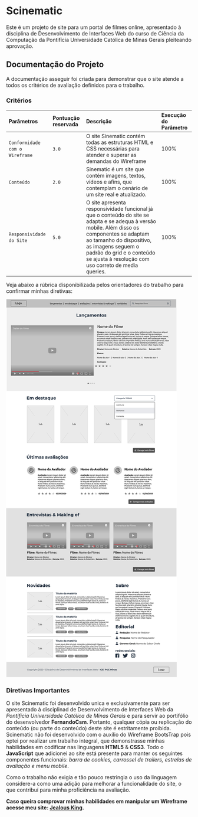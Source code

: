 # Scinematic

Este é um projeto de site para um portal de filmes online, apresentado à disciplina de Desenvolvimento de Interfaces Web do curso de Ciência da Computação da Pontifícia Universidade Católica de Minas Gerais pleiteando aprovação.

## Documentação do Projeto

A documentação asseguir foi criada para demonstrar que o site atende a todos os critérios de avaliação definidos para o trabalho.

### Critérios

| Parâmetros   | Pontuação reservada       | Descrição                           | Execução do Parâmetro |
| :---------- | :--------- | :---------------------------------- | :----- |
| `Conformidade com o Wireframe` | `3.0` | O site Sinematic contém todas as estruturas HTML e CSS necessárias para atender e superar as demandas do Wireframe | 100% |
|`Conteúdo`| `2.0` | Sinematic é um site que contém imagens, textos, vídeos e afins, que contemplam o cenário de um site real e atualizado. | 100% |
| `Responsividade do Site` | `5.0` | O site apresenta responsividade funcional já que o conteúdo do site se adapta e se adequa à versão mobile. Além disso os componentes se adaptam ao tamanho do dispositivo, as imagens seguem o padrão do grid e o conteúdo se ajusta à resolução com uso correto de media queries. | 100% |

Veja abaixo a rúbrica disponibilizada pelos orientadores do trabalho para confirmar minhas diretivas: 

![Rubrica](assets/img/layout.jpg)

### Diretivas Importantes

O site Scinematic foi desenvolvido unica e exclusivamente para ser apresentado à disciplinad de Desenvolvimento de Interfaces Web da _Pontifícia Universidade Católica de Minas Gerais_ e para servir ao portifólio do desenvolvedor **FernandoCsm**. Portanto, qualquer cópia ou replicação do conteúdo (ou parte do conteúdo) deste site é estritamente proibida. Scinematic não foi desenvolvido com o auxílio do Wireframe BootsTrap pois optei por realizar um trabalho integral, que demonstrasse minhas habilidades em codificar nas linguagens **HTML5** & **CSS3**. Todo o **JavaScript** que adicionei ao site está presente para manter os seguintes componentes funcionais: _barra de cookies, carrossel de trailers, estrelas de avaliação e menu mobile_. 

Como o trabalho não exigia e tão pouco restringia o uso da linguagem considere-a como uma adição para melhorar a funcionalidade do site, o que contribuí para minha proficiência na avaliação. 

**Caso queira comprovar minhas habilidades em manipular um Wireframe acesse meu site: [Jealous King](https://jealousking.com.br/).**

